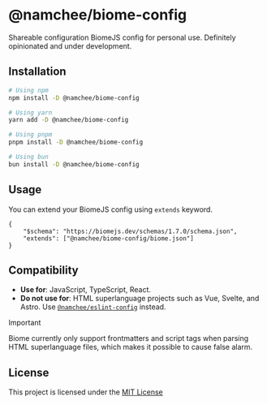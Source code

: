 # @namchee/biome-config

Shareable configuration BiomeJS config for personal use. Definitely opinionated and under development.

## Installation

```bash
# Using npm
npm install -D @namchee/biome-config

# Using yarn
yarn add -D @namchee/biome-config

# Using pnpm
pnpm install -D @namchee/biome-config

# Using bun
bun install -D @namchee/biome-config
```

## Usage

You can extend your BiomeJS config using `extends` keyword.

```jsonc
{
    "$schema": "https://biomejs.dev/schemas/1.7.0/schema.json",
    "extends": ["@namchee/biome-config/biome.json"]
}
```

## Compatibility

- **Use for**: JavaScript, TypeScript, React.
- **Do not use for**: HTML superlanguage projects such as Vue, Svelte, and Astro. Use [`@namchee/eslint-config`](https://github.com/Namchee/eslint-config-namchee) instead.

> [!IMPORTANT]
> Biome currently only support frontmatters and script tags when parsing HTML superlanguage files, which makes it possible to cause false alarm.

## License

This project is licensed under the [MIT License](./LICENSE)
